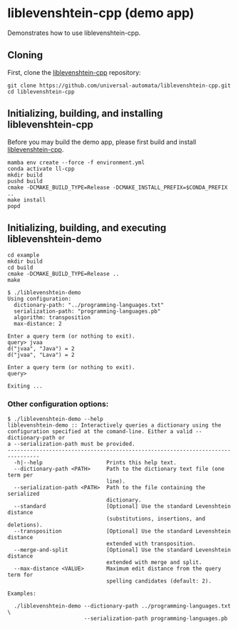 # liblevenshtein-cpp (demo app)

Demonstrates how to use liblevenshtein-cpp.

## Cloning

First, clone the
[liblevenshtein-cpp](https://github.com/universal-automata/liblevenshtein-cpp)
repository:

```shell
git clone https://github.com/universal-automata/liblevenshtein-cpp.git
cd liblevenshtein-cpp
```

## Initializing, building, and installing liblevenshtein-cpp

Before you may build the demo app, please first build and install
[liblevenshtein-cpp](https://github.com/universal-automata/liblevenshtein-cpp).

```shell
mamba env create --force -f environment.yml
conda activate ll-cpp
mkdir build
pushd build
cmake -DCMAKE_BUILD_TYPE=Release -DCMAKE_INSTALL_PREFIX=$CONDA_PREFIX ..
make install
popd
```

## Initializing, building, and executing liblevenshtein-demo

```shell
cd example
mkdir build
cd build
cmake -DCMAKE_BUILD_TYPE=Release ..
make
```

```
$ ./liblevenshtein-demo
Using configuration:
  dictionary-path: "../programming-languages.txt"
  serialization-path: "programming-languages.pb"
  algorithm: transposition
  max-distance: 2

Enter a query term (or nothing to exit).
query> jvaa
d("jvaa", "Java") = 2
d("jvaa", "Lava") = 2

Enter a query term (or nothing to exit).
query>

Exiting ...
```

### Other configuration options:

```
$ ./liblevenshtein-demo --help
liblevenshtein-demo :: Interactively queries a dictionary using the
configuration specified at the comand-line. Either a valid --dictionary-path or
a --serialization-path must be provided.
--------------------------------------------------------------------------------
  -h|--help                    Prints this help text.
  --dictionary-path <PATH>     Path to the dictionary text file (one term per
                               line).
  --serialization-path <PATH>  Path to the file containing the serialized
                               dictionary.
  --standard                   [Optional] Use the standard Levenshtein distance
                               (substitutions, insertions, and deletions).
  --transposition              [Optional] Use the standard Levenshtein distance
                               extended with transposition.
  --merge-and-split            [Optional] Use the standard Levenshtein distance
                               extended with merge and split.
  --max-distance <VALUE>       Maximum edit distance from the query term for
                               spelling candidates (default: 2).

Examples:

  ./liblevenshtein-demo --dictionary-path ../programming-languages.txt \
                        --serialization-path programming-languages.pb
```
